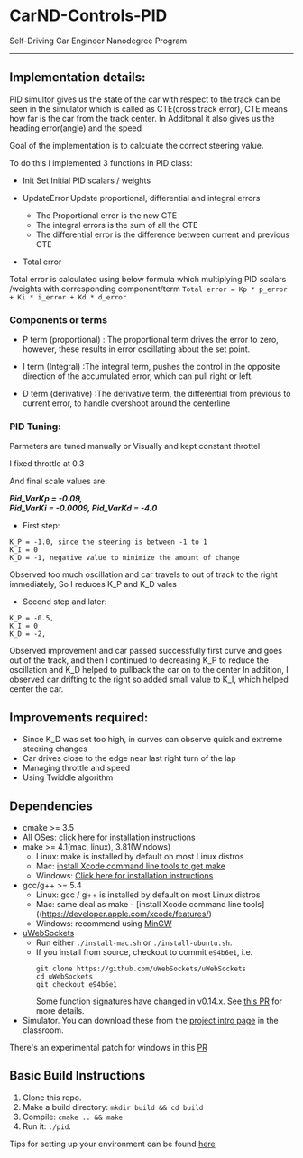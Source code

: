 # CarND-Controls-PID
Self-Driving Car Engineer Nanodegree Program

---
## Implementation details:

PID simultor gives us the state of the car with respect to the track can be seen in the simulator which
is called as CTE(cross track error), CTE means how far is the car from the track center.
In Additonal it also gives us the heading error(angle) and the speed

Goal of the implementation is to calculate the correct steering value.

To do this I implemented 3 functions in PID class:

* Init
Set Initial PID scalars / weights

* UpdateError 
Update proportional, differential and integral errors

  * The Proportional error is the new CTE
  * The integral errors is the sum of all the CTE 
  * The differential error is the difference between current and previous CTE


* Total error

Total error is calculated using below formula which multiplying PID scalars /weights with corresponding component/term
    ```
    Total error = Kp * p_error + Ki * i_error + Kd * d_error
    ```

### Components or terms

  * P term (proportional) :
  The proportional term drives the error to zero, however, these results in error oscillating about the set point.

  * I term (Integral) :The integral term, pushes the control in the opposite direction of the accumulated error, which can pull right or left.

  * D term (derivative) :The derivative term, the differential from previous to current error, to handle overshoot around the centerline


### PID Tuning:
Parmeters are tuned manually or Visually and kept constant throttel

I fixed throttle at 0.3

And final scale values are:

***Pid_VarKp = -0.09, 	
Pid_VarKi = -0.0009, 
Pid_VarKd = -4.0***

* First step: 	
```
K_P = -1.0, since the steering is between -1 to 1 
K_I = 0
K_D = -1, negative value to minimize the amount of change 
```

Observed too much oscillation and car travels to out of track to the right immediately,
So I reduces K_P and K_D vales 

* Second step and later:	
```
K_P = -0.5, 
K_I = 0
K_D = -2, 
```

Observed improvement and car passed successfully first curve and goes out of the track, and then I continued to decreasing K_P to reduce the oscillation and K_D helped to pullback the car on to the center
In addition, I observed car drifting to the right so added small value to K_I, which helped center the car.

## Improvements required:
*	Since K_D was set too high, in curves can observe quick and extreme steering changes
*	Car drives close to the edge near last right turn of the lap 
*	Managing throttle and speed
*	Using Twiddle algorithm


## Dependencies

* cmake >= 3.5
 * All OSes: [click here for installation instructions](https://cmake.org/install/)
* make >= 4.1(mac, linux), 3.81(Windows)
  * Linux: make is installed by default on most Linux distros
  * Mac: [install Xcode command line tools to get make](https://developer.apple.com/xcode/features/)
  * Windows: [Click here for installation instructions](http://gnuwin32.sourceforge.net/packages/make.htm)
* gcc/g++ >= 5.4
  * Linux: gcc / g++ is installed by default on most Linux distros
  * Mac: same deal as make - [install Xcode command line tools]((https://developer.apple.com/xcode/features/)
  * Windows: recommend using [MinGW](http://www.mingw.org/)
* [uWebSockets](https://github.com/uWebSockets/uWebSockets)
  * Run either `./install-mac.sh` or `./install-ubuntu.sh`.
  * If you install from source, checkout to commit `e94b6e1`, i.e.
    ```
    git clone https://github.com/uWebSockets/uWebSockets 
    cd uWebSockets
    git checkout e94b6e1
    ```
    Some function signatures have changed in v0.14.x. See [this PR](https://github.com/udacity/CarND-MPC-Project/pull/3) for more details.
* Simulator. You can download these from the [project intro page](https://github.com/udacity/self-driving-car-sim/releases) in the classroom.

There's an experimental patch for windows in this [PR](https://github.com/udacity/CarND-PID-Control-Project/pull/3)

## Basic Build Instructions

1. Clone this repo.
2. Make a build directory: `mkdir build && cd build`
3. Compile: `cmake .. && make`
4. Run it: `./pid`. 

Tips for setting up your environment can be found [here](https://classroom.udacity.com/nanodegrees/nd013/parts/40f38239-66b6-46ec-ae68-03afd8a601c8/modules/0949fca6-b379-42af-a919-ee50aa304e6a/lessons/f758c44c-5e40-4e01-93b5-1a82aa4e044f/concepts/23d376c7-0195-4276-bdf0-e02f1f3c665d)

